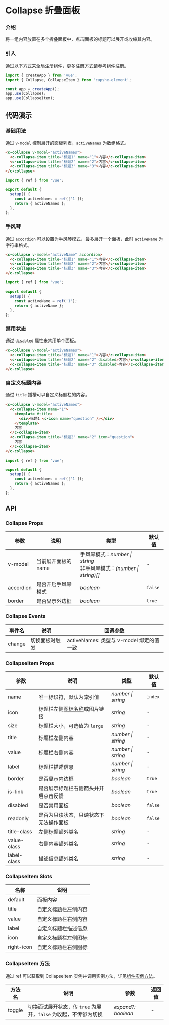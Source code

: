 # Collapse 折叠面板

### 介绍

将一组内容放置在多个折叠面板中，点击面板的标题可以展开或收缩其内容。

### 引入

通过以下方式来全局注册组件，更多注册方式请参考[组件注册](#/zh-CN/advanced-usage#zu-jian-zhu-ce)。

```js
import { createApp } from 'vue';
import { Collapse, CollapseItem } from 'cupshe-element';

const app = createApp();
app.use(Collapse);
app.use(CollapseItem);
```

## 代码演示

### 基础用法

通过 `v-model` 控制展开的面板列表，`activeNames` 为数组格式。

```html
<c-collapse v-model="activeNames">
  <c-collapse-item title="标题1" name="1">内容</c-collapse-item>
  <c-collapse-item title="标题2" name="2">内容</c-collapse-item>
  <c-collapse-item title="标题3" name="3">内容</c-collapse-item>
</c-collapse>
```

```js
import { ref } from 'vue';

export default {
  setup() {
    const activeNames = ref(['1']);
    return { activeNames };
  },
};
```

### 手风琴

通过 `accordion` 可以设置为手风琴模式，最多展开一个面板，此时 `activeName` 为字符串格式。

```html
<c-collapse v-model="activeName" accordion>
  <c-collapse-item title="标题1" name="1">内容</c-collapse-item>
  <c-collapse-item title="标题2" name="2">内容</c-collapse-item>
  <c-collapse-item title="标题3" name="3">内容</c-collapse-item>
</c-collapse>
```

```js
import { ref } from 'vue';

export default {
  setup() {
    const activeName = ref('1');
    return { activeName };
  },
};
```

### 禁用状态

通过 `disabled` 属性来禁用单个面板。

```html
<c-collapse v-model="activeNames">
  <c-collapse-item title="标题1" name="1">内容</c-collapse-item>
  <c-collapse-item title="标题2" name="2" disabled>内容</c-collapse-item>
  <c-collapse-item title="标题3" name="3" disabled>内容</c-collapse-item>
</c-collapse>
```

### 自定义标题内容

通过 `title` 插槽可以自定义标题栏的内容。

```html
<c-collapse v-model="activeNames">
  <c-collapse-item name="1">
    <template #title>
      <div>标题1 <c-icon name="question" /></div>
    </template>
    内容
  </c-collapse-item>
  <c-collapse-item title="标题2" name="2" icon="question">
    内容
  </c-collapse-item>
</c-collapse>
```

```js
import { ref } from 'vue';

export default {
  setup() {
    const activeNames = ref(['1']);
    return { activeNames };
  },
};
```

## API

### Collapse Props

| 参数      | 说明                | 类型                                                                   | 默认值  |
| --------- | ------------------- | ---------------------------------------------------------------------- | ------- |
| v-model   | 当前展开面板的 name | 手风琴模式：_number \| string_<br>非手风琴模式：_(number \| string)[]_ | -       |
| accordion | 是否开启手风琴模式  | _boolean_                                                              | `false` |
| border    | 是否显示外边框      | _boolean_                                                              | `true`  |

### Collapse Events

| 事件名 | 说明           | 回调参数                                 |
| ------ | -------------- | ---------------------------------------- |
| change | 切换面板时触发 | activeNames: 类型与 v-model 绑定的值一致 |

### CollapseItem Props

| 参数        | 说明                                   | 类型               | 默认值  |
| ----------- | -------------------------------------- | ------------------ | ------- |
| name        | 唯一标识符，默认为索引值               | _number \| string_ | `index` |
| icon        | 标题栏左侧[图标名称](#/icon)或图片链接 | _string_           | -       |
| size        | 标题栏大小，可选值为 `large`           | _string_           | -       |
| title       | 标题栏左侧内容                         | _number \| string_ | -       |
| value       | 标题栏右侧内容                         | _number \| string_ | -       |
| label       | 标题栏描述信息                         | _number \| string_ | -       |
| border      | 是否显示内边框                         | _boolean_          | `true`  |
| is-link     | 是否展示标题栏右侧箭头并开启点击反馈   | _boolean_          | `true`  |
| disabled    | 是否禁用面板                           | _boolean_          | `false` |
| readonly    | 是否为只读状态，只读状态下无法操作面板 | _boolean_          | `false` |
| title-class | 左侧标题额外类名                       | _string_           | -       |
| value-class | 右侧内容额外类名                       | _string_           | -       |
| label-class | 描述信息额外类名                       | _string_           | -       |

### CollapseItem Slots

| 名称       | 说明                 |
| ---------- | -------------------- |
| default    | 面板内容             |
| title      | 自定义标题栏左侧内容 |
| value      | 自定义标题栏右侧内容 |
| label      | 自定义标题栏描述信息 |
| icon       | 自定义标题栏左侧图标 |
| right-icon | 自定义标题栏右侧图标 |

### CollapseItem 方法

通过 ref 可以获取到 CollapseItem 实例并调用实例方法，详见[组件实例方法](#/zh-CN/advanced-usage#zu-jian-shi-li-fang-fa)。

| 方法名 | 说明                                                             | 参数               | 返回值 |
| ------ | ---------------------------------------------------------------- | ------------------ | ------ |
| toggle | 切换面试展开状态，传 `true` 为展开，`false` 为收起，不传参为切换 | _expand?: boolean_ | -      |
